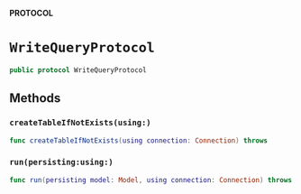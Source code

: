 **PROTOCOL**

# `WriteQueryProtocol`

```swift
public protocol WriteQueryProtocol
```

## Methods
### `createTableIfNotExists(using:)`

```swift
func createTableIfNotExists(using connection: Connection) throws
```

### `run(persisting:using:)`

```swift
func run(persisting model: Model, using connection: Connection) throws
```
